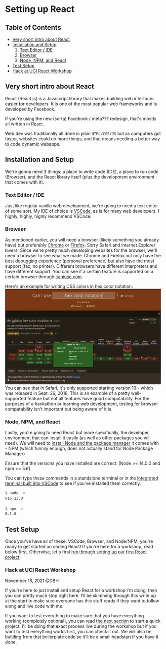 # Setting up React

## Table of Contents

* [Very short intro about React](#very-short-intro-about-react)
* [Installation and Setup](#installation-and-setup)
    1. [Text Editor / IDE](#text-editor-/-ide)
    2. [Browser](#browser)
    3. [Node, NPM, and React](#node,-npm,-and-react)
* [Test Setup](#test-setup)
* [Hack at UCI React Workshop](#hack-at-uci-react-workshop)
    
## Very short intro about React

React (React.js) is a Javascript library that makes building web interfaces easier for developers. It is one of the most popular web frameworks and is developed by Facebook. 

If you're using the new (sorta) Facebook / meta??? redesign, that's mostly all written in React. 

Web dev was traditionally all done in plain `HTML/CSS/JS` but as computers got faster, websites could do more things, and that means needing a better way to code dynamic webapps.


## Installation and Setup

We're gonna need 3 things: a place to write code (IDE), a place to run code (Browser), and the React library itself (plus the development environment that comes with it).

### Text Editor / IDE
Just like regular vanilla web development, we're going to need a text editor of some sort. My IDE of choice is [VSCode](https://code.visualstudio.com/), as is for many web developers. I highly, highly, highly recommend VSCode.

### Browser
As mentioned earlier, you will need a browser (likely something you already have) but preferably [Chrome](https://www.google.com/chrome/) or [Firefox](https://www.mozilla.org/en-US/firefox/new/). Sorry Safari and Internet Explorer lovers. Since we're pretty much developing websites for the browser, we'll need a browser to see what we made. Chrome and Firefox not only have the best debugging experience (personal preference) but also have the most support (fax, no printer). Different browsers have different interpreters and have different support. You can see if a certain feature is supported on a certain browser through [caniuse.com](https://caniuse.com).

Here's an example for writing CSS colors in hex color notation:
![caniuse snippet for CSS alpha hex code notation](./assets/caniuse.png)
You can see that in Safari, it's only supported starting version 10 - which was released in Sept. 26, 2016. This is an example of a pretty well-supported feature but not all features have good compatability. For the purposes of a hackathon or learning web development, testing for browser compatability isn't important but being aware of it is.

### Node, NPM, and React

Lastly, you're going to need React but more specifically, the developer environment that can install it easily (as well as other packages you will need). We will need to [install Node and the package manager](https://docs.npmjs.com/downloading-and-installing-node-js-and-npm) it comes with - NPM (which funnily enough, does not actually stand for Node Package Manager)

Ensure that the versions you have installed are correct: [Node >= 14.0.0 and npm >= 5.6]

You can type these commands in a standalone terminal or in the [integrated terminal built into VSCode](https://code.visualstudio.com/docs/editor/integrated-terminal) to see if you've installed them correctly.

```bash terminal
$ node -v
v16.13.0

$ npm -v
8.1.0
```

## Test Setup

Once you've have all of these: VSCode, Browser, and Node/NPM, you're ready to get started on coding React! If you're here for a workshop, read below first. Otherwise, let's first [run through setting up our first React project](./creating-your-first-react-project).

### Hack at UCI React Workshop
November 18, 2021 @DBH

If you're here to just install and setup React for a workshop I'm doing, then you can pretty much stop right here. I'll be skimming through this write up at the start to make sure everyone has this stuff ready if they want to follow along and live code with me. 

If you want to test everything to make sure that you have everything working (completely optional), you can read [the next section](./creating-your-first-react-project) to start a quick project. I'll be doing that exact process live during the workshop but if you want to test everything works first, you can check it out. We will also be building from that boilerplate code so it'll be a small headstart if you have it done.